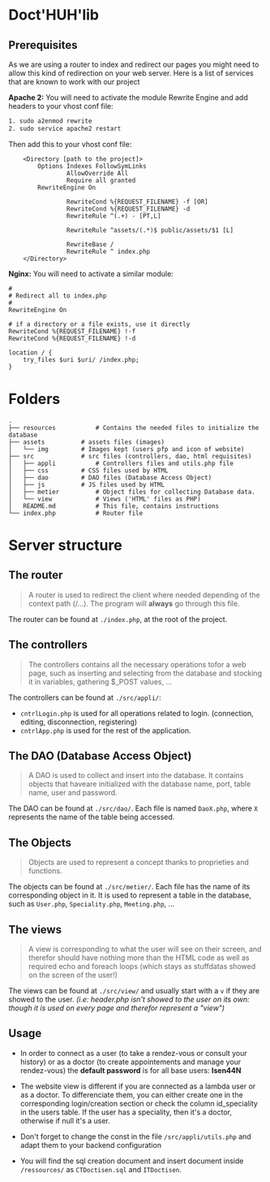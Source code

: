 # Doct'HUH'lib

## Prerequisites
As we are using a router to index and redirect our pages you might need to allow this kind of redirection on your web server. 
Here is a list of services that are known to work with our project

__Apache 2:__ You will need to activate the module Rewrite Engine and add headers to your vhost conf file:
````bash
1. sudo a2enmod rewrite 
2. sudo service apache2 restart
````
Then add this to your vhost conf file:
```apacheconf
 	<Directory [path to the project]>
		Options Indexes FollowSymLinks
                AllowOverride All
                Require all granted
		RewriteEngine On

                RewriteCond %{REQUEST_FILENAME} -f [OR]
                RewriteCond %{REQUEST_FILENAME} -d
                RewriteRule ^(.+) - [PT,L]

                RewriteRule ^assets/(.*)$ public/assets/$1 [L]

                RewriteBase /
                RewriteRule ^ index.php
	</Directory>
```

__Nginx:__ You will need to activate a similar module:
```
#
# Redirect all to index.php
#
RewriteEngine On

# if a directory or a file exists, use it directly
RewriteCond %{REQUEST_FILENAME} !-f
RewriteCond %{REQUEST_FILENAME} !-d

location / {
    try_files $uri $uri/ /index.php;
}
```
# Folders
```
.
├── resources			# Contains the needed files to initialize the database
├── assets			# assets files (images)
│   └── img			# Images kept (users pfp and icon of website)
├── src				# src files (controllers, dao, html requisites)
│   ├── appli			# Controllers files and utils.php file
│   ├── css			# CSS files used by HTML
│   ├── dao			# DAO files (Database Access Object)
│   ├── js			# JS files used by HTML
│   ├── metier			# Object files for collecting Database data.
│   └── view			# Views ('HTML' files as PHP)
│   README.md			# This file, contains instructions
└── index.php			# Router file
```

# Server structure
## The router
> A router is used to redirect the client where needed depending of the context path (/...). The program will **always** go through this file.

The router can be found at `./index.php`, at the root of the project.

## The controllers
> The controllers contains all the necessary operations tofor a web page, such as inserting and selecting from the database and stocking it in variables, gathering $_POST values, ...

The controllers can be found at `./src/appli/`:
- `cntrlLogin.php` is used for all operations related to login. (connection, editing, disconnection, registering)
- `cntrlApp.php` is used for the rest of the application.

## The DAO (Database Access Object)
> A DAO is used to collect and insert into the database. It contains objects that haveare initialized with the database name, port, table name, user and password.

The DAO can be found at `./src/dao/`. Each file is named `DaoX.php`, where `X` represents the name of the table being accessed.

## The Objects
> Objects are used to represent a concept thanks to proprieties and functions.

The objects can be found at `./src/metier/`. Each file has the name of its corresponding object in it. It is used to represent a table in the database, such as `User.php`, `Speciality.php`, `Meeting.php`, ...

## The views
> A view is corresponding to what the user will see on their screen, and therefor should have nothing more than the HTML code as well as required echo and foreach loops (which stays as stuffdatas showed on the screen of the user!)

The views can be found at `./src/view/` and usually start with a `v` if they are showed to the user. *(i.e: header.php isn't showed to the user on its own: though it is used on every page and therefor represent a "view")*

## Usage
- In order to connect as a user (to take a rendez-vous or consult your history) or as a doctor (to create appointements and manage your rendez-vous) the __default password__ is for all base users: __Isen44N__

- The website view is different if you are connected as a lambda user or as a doctor. 
To differenciate them, you can either create one in the corresponding login/creation section or check the column id_speciality in the users table.
If the user has a speciality, then it's a doctor, otherwise if null it's a user.

- Don't forget to change the const in the file `/src/appli/utils.php` and adapt them to your backend configuration
- You will find the sql creation document and insert document inside `/ressources/` as `CTDoctisen.sql` and `ITDoctisen`.




